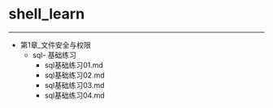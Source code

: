 # shell_learn

---


* 第1章_文件安全与权限
    * sql- 基础练习
        * sql基础练习01.md   
        * sql基础练习02.md
        * sql基础练习03.md
        * sql基础练习04.md